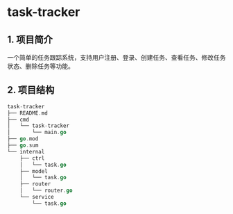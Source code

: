 # task-tracker

## 1. 项目简介

一个简单的任务跟踪系统，支持用户注册、登录、创建任务、查看任务、修改任务状态、删除任务等功能。

## 2. 项目结构

```go
task-tracker
├── README.md
├── cmd
│   └── task-tracker
│       └── main.go
├── go.mod
├── go.sum
└── internal
    ├── ctrl
    │   └── task.go
    ├── model
    │   └── task.go
    ├── router
    │   └── router.go
    └── service
        └── task.go
```
